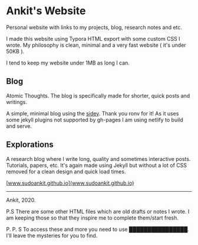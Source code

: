 # Ankit's Website

Personal website with links to my projects, blog, research notes and etc.

I made this website using Typora HTML export with some custom CSS I wrote. My philosophy is clean, minimal and a very fast website ( it's under 50KB ).

I tend to keep my website under 1MB as long I can.

## Blog

Atomic Thoughts. The blog is specifically made for shorter, quick posts and writings.

A simple, minimal blog using the [sidey](https://github.com/ronv/sidey). Thank you ronv for it! As it uses some jekyll plugins not supported by gh-pages I am using netlify to build and serve. 

## Explorations

A research blog where I write long, quality and sometimes interactive posts. Tutorials, papers, etc. It's again made using Jekyll but without a lot of CSS removed for a clean design and quick load times.

[www.sudoankit.github.io](www.sudoankit.github.io)

---

Ankit, 2020.

P.S There are some other HTML files which are old drafts or notes I wrote. I am keeping those so that they inspire me to complete them/start fresh.

P. P. S To access these and more you need to use ████████████████. I'll leave the mysteries for you to find.